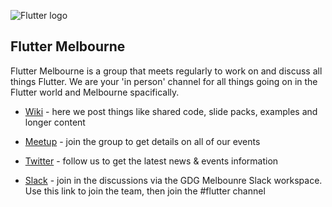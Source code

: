![Flutter logo](https://flutter.dev/assets/flutter-lockup-4cb0ee072ab312e59784d9fbf4fb7ad42688a7fdaea1270ccf6bbf4f34b7e03f.svg)

## Flutter Melbourne

Flutter Melbourne is a group that meets regularly to work on and discuss all things Flutter. We are your 'in person' channel for all things going on in the Flutter world and Melbourne spacifically.  

* [Wiki](https://github.com/fluttermelbourne/meetup/wiki) - here we post things like shared code, slide packs, examples and longer content

* [Meetup](https://www.meetup.com/Flutter-Melbourne/) - join the group to get details on all of our events

* [Twitter](https://twitter.com/FlutterMelb) - follow us to get the latest news & events information

* [Slack](https://gdgmelbourne.slack.com/join/shared_invite/enQtMzA0MzMyMjA1MTA5LWQ2YTdhYzIzODRkNzUwODM2NTY1YzhjMzhmODlhYjk4NWRlNzI4NzM4MGQ4YTQ1N2I0ZWVjNmVhYmEzODAyNWM) - join in the discussions via the GDG Melbounre Slack workspace. Use this link to join the team, then join the #flutter channel


